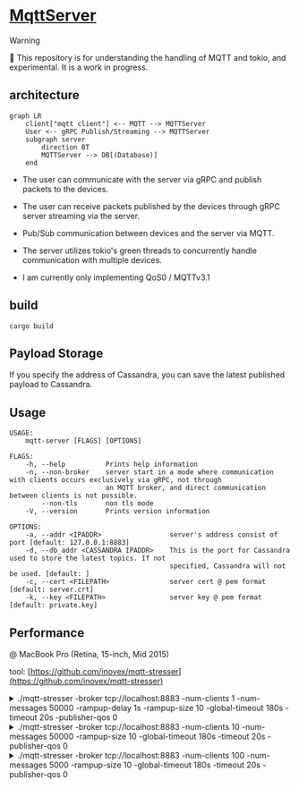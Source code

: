 # [MqttServer](https://github.com/heya-naohiro/mqtt-server)
> [!WARNING]
> 🚧 This repository is for understanding the handling of MQTT and tokio, and experimental. It is a work in progress.

## architecture

```mermaid
graph LR
    client["mqtt client"] <-- MQTT --> MQTTServer
    User <-- gRPC Publish/Streaming --> MQTTServer
    subgraph server
        direction BT 
        MQTTServer --> DB[(Database)]
    end
```

- The user can communicate with the server via gRPC and publish packets to the devices.

- The user can receive packets published by the devices through gRPC server streaming via the server.

- Pub/Sub communication between devices and the server via MQTT.

- The server utilizes tokio's green threads to concurrently handle communication with multiple devices.

- I am currently only implementing QoS0 / MQTTv3.1

## build
```
cargo build
```

## Payload Storage
If you specify the address of Cassandra, you can save the latest published payload to Cassandra.

## Usage
```
USAGE:
    mqtt-server [FLAGS] [OPTIONS]

FLAGS:
    -h, --help          Prints help information
    -n, --non-broker    server start in a mode where communication with clients occurs exclusively via gRPC, not through
                        an MQTT broker, and direct communication between clients is not possible.
        --non-tls       non tls mode
    -V, --version       Prints version information

OPTIONS:
    -a, --addr <IPADDR>                 server's address consist of port [default: 127.0.0.1:8883]
    -d, --db_addr <CASSANDRA IPADDR>    This is the port for Cassandra used to store the latest topics. If not
                                        specified, Cassandra will not be used. [default: ]
    -c, --cert <FILEPATH>               server cert @ pem format [default: server.crt]
    -k, --key <FILEPATH>                server key @ pem format [default: private.key]
```

## Performance
@ MacBook Pro (Retina, 15-inch, Mid 2015)

tool: [https://github.com/inovex/mqtt-stresser](https://github.com/inovex/mqtt-stresser)

<details>
<summary>./mqtt-stresser -broker tcp://localhost:8883 -num-clients 1 -num-messages 50000 -rampup-delay 1s -rampup-size 10 -global-timeout 180s -timeout 20s -publisher-qos 0</summary>

```
[~/mqtt-stresser]$./mqtt-stresser -broker tcp://localhost:8883 -num-clients 1 -num-messages 50000 -rampup-delay 1s -rampup-size 10 -global-timeout 180s -timeout 20s -publisher-qos 0
1 worker started

# Configuration
Concurrent Clients: 1
Messages / Client:  50000

# Results
Published Messages: 50000 (100%)
Received Messages:  50000 (100%)
Completed:          1 (100%)
Errors:             0 (0%)

# Publishing Throughput
Fastest: 74755 msg/sec
Slowest: 74755 msg/sec
Median: 74755 msg/sec

  < 74755 msg/sec  100%

# Receiving Througput
Fastest: 119381 msg/sec
Slowest: 119381 msg/sec
Median: 119381 msg/sec

  < 119381 msg/sec  100%

```

</details>

<details>
<summary>./mqtt-stresser -broker tcp://localhost:8883 -num-clients 10 -num-messages 50000 -rampup-size 10 -global-timeout 180s -timeout 20s -publisher-qos 0</summary>

```
$ ./mqtt-stresser -broker tcp://localhost:8883 -num-clients 10 -num-messages 50000 -rampup-size 10 -global-timeout 180s -timeout 20s -publisher-qos 0
10 worker started
# Configuration
Concurrent Clients: 10
Messages / Client:  500000

# Results
Published Messages: 500000 (100%)
Received Messages:  500000 (100%)
Completed:          10 (100%)
Errors:             0 (0%)

# Publishing Throughput
Fastest: 30030 msg/sec
Slowest: 28068 msg/sec
Median: 29399 msg/sec

  < 28265 msg/sec  10%
  < 29246 msg/sec  30%
  < 29442 msg/sec  50%
  < 29638 msg/sec  80%
  < 30030 msg/sec  90%
  < 30227 msg/sec  100%

# Receiving Througput
Fastest: 54237 msg/sec
Slowest: 45185 msg/sec
Median: 46254 msg/sec

  < 46090 msg/sec  40%
  < 46995 msg/sec  60%
  < 48806 msg/sec  80%
  < 53332 msg/sec  90%
  < 55142 msg/sec  100%
```

</details>

<details>
<summary>./mqtt-stresser -broker tcp://localhost:8883 -num-clients 100 -num-messages 5000 -rampup-size 10 -global-timeout 180s -timeout 20s -publisher-qos 0</summary>

```
$ ./mqtt-stresser -broker tcp://localhost:8883 -num-clients 100 -num-messages 5000 -rampup-size 10 -global-timeout 180s -timeout 20s -publisher-qos 0
# Configuration
Concurrent Clients: 100
Messages / Client:  500000

# Results
Published Messages: 500000 (100%)
Received Messages:  500000 (100%)
Completed:          100 (100%)
Errors:             0 (0%)

# Publishing Throughput
Fastest: 26726 msg/sec
Slowest: 12670 msg/sec
Median: 16706 msg/sec

  < 14076 msg/sec  6%
  < 15481 msg/sec  19%
  < 16887 msg/sec  51%
  < 18292 msg/sec  73%
  < 19698 msg/sec  83%
  < 21103 msg/sec  89%
  < 22509 msg/sec  94%
  < 23915 msg/sec  96%
  < 25320 msg/sec  99%
  < 28131 msg/sec  100%

# Receiving Througput
Fastest: 50636 msg/sec
Slowest: 1030 msg/sec
Median: 1788 msg/sec

  < 5991 msg/sec  60%
  < 10951 msg/sec  70%
  < 15912 msg/sec  77%
  < 20873 msg/sec  80%
  < 25833 msg/sec  81%
  < 30794 msg/sec  84%
  < 35754 msg/sec  92%
  < 40715 msg/sec  93%
  < 45676 msg/sec  98%
  < 50636 msg/sec  99%
  < 55597 msg/sec  100%
```

</details>